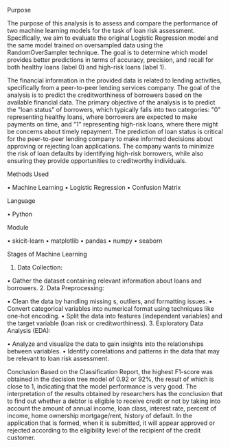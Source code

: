 Purpose

The purpose of this analysis is to assess and compare the performance of two machine learning models for the task of loan risk assessment. Specifically, we aim to evaluate the original Logistic Regression model and the same model trained on oversampled data using the RandomOverSampler technique. The goal is to determine which model provides better predictions in terms of accuracy, precision, and recall for both healthy loans (label 0) and high-risk loans (label 1).

The financial information in the provided data is related to lending activities, specifically from a peer-to-peer lending services company. The goal of the analysis is to predict the creditworthiness of borrowers based on the available financial data.    The primary objective of the analysis is to predict the "loan status" of borrowers, which typically falls into two categories: "0" representing healthy loans, where borrowers are expected to make payments on time, and "1" representing high-risk loans, where there might be concerns about timely repayment.
The prediction of loan status is critical for the peer-to-peer lending company to make informed decisions about approving or rejecting loan applications. The company wants to minimize the risk of loan defaults by identifying high-risk borrowers, while also ensuring they provide opportunities to creditworthy individuals.

Methods Used

•	Machine Learning
•	Logistic Regression
•	Confusion Matrix

Language

•	Python

Module

•	skicit-learn
•	matplotlib
•	pandas
•	numpy
•	seaborn

Stages of Machine Learning

1.	Data Collection:

•	Gather the dataset containing relevant information about loans and borrowers.
2.	Data Preprocessing:

•	Clean the data by handling missing s, outliers, and formatting issues.
•	Convert categorical variables into numerical format using techniques like one-hot encoding.
•	Split the data into features (independent variables) and the target variable (loan risk or creditworthiness).
3.	Exploratory Data Analysis (EDA):

•	Analyze and visualize the data to gain insights into the relationships between variables.
•	Identify correlations and patterns in the data that may be relevant to loan risk assessment.

Conclusion
Based on the Classification Report, the highest F1-score was obtained in the decision tree model of 0.92 or 92%, the result of which is close to 1, indicating that the model performance is very good. The interpretation of the results obtained by researchers has the conclusion that to find out whether a debtor is eligible to receive credit or not by taking into account the amount of annual income, loan class, interest rate, percent of income, home ownership mortgage/rent, history of default. In the application that is formed, when it is submitted, it will appear approved or rejected according to the eligibility level of the recipient of the credit customer.
